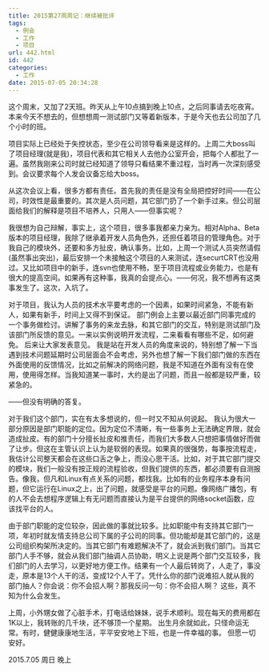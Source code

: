 ```yaml
---
title: 2015第27周周记：继续被批评
tags:
  - 例会
  - 工作
  - 项目
url: 442.html
id: 442
categories:
  - 工作
date: 2015-07-05 20:34:28
---
```


这个周末，又加了2天班。昨天从上午10点搞到晚上10点，之后同事请去吃夜宵。本来今天不想去的，但想想周一测试部门又等着新版本，于是今天也去公司加了几个小时的班。 

项目实际上已经处于失控状态，至少在公司领导看来是这样的。上周二大boss叫了项目经理(就是我)，项目代表和其它相关人去他办公室开会，把每个人都批了一遍。虽然我刚来公司时就已经知道了领导只看结果不重过程，当时再一次深刻感受到。会议要求每个人发会议备忘给大boss。 

从这次会议上看，很多方都有责任。首先我的责任是没有全局把控好时间——在公司，时效性是最重要的。其次是人员问题，其它部门扔了一个新手过来。但公司层面给我们的解释是项目不培养人，只用人——但事实呢？ 

我很想为自己辩解，事实上，这个项目，很多事我都亲力亲为。相对Alpha、Beta版本的项目经理，我除了继承着开发人员角色外，还担任着项目的管理角色。对于我自己的模块外，还要和多方扯皮，确认事务。比如，上周一个测试人员突然请假(虽然事出突出)，最后安排一个未接触这个项目的人来测试，连securtCRT也没用过。又比如项目中的新手，连svn也使用不畅，至于项目流程或业务能力，也是有很大的提高空间。如果再有这种事，我真的会提点心。——何况，我不想再有这类事发生了。这次，入坑了。

对于项目，我认为人员的技术水平要考虑的一个因素，如果时间紧急，不能有新人，如果有新手，时间上又得不到保证。 部门例会上主要以最近部门同事完成的一个事务做检讨。讲解了事务的来龙去脉，和其它部门的交互，特别是测试部门及该部门所反馈的意见。一来以实例说明开发流程，二来看看有哪些不足，如何避免。 后来让大家发表意见。 我是站在开发人员的角度来说的，特别想了解一下当遇到技术问题延期时公司层面会不会考虑，另外也想了解一下我们部门做的东西在外面使用的反馈情况，比如之前解决的网络问题，我是不知道在外面有没有在使用，使用得怎样。当我知道某一事时，大约是出了问题，而且一般都是较严重，较紧急的。 
 
——但没有明确的答复。 
 
对于我们这个部门，实在有太多想说的，但一时又不知从何说起。 我认为很大一部分原因是部门职能的定位。因为定位不清晰，有一些事务上无法确定界限，就会造成扯皮。有的部门十分擅长扯皮和推责任，而我们大多数人只想把事情做好而做了让步。但这在主管认识上认为是软弱的表现。如果真的很强势，每事按流程走，我估计公司整天都会在这些口舌之争上，而没心思干活。比如，对于其它部门提交的模块，我们一般没有按正规的流程验收，但我们提供的东西，都必须要有自测报告。像我，但凡和Linux有点关系的问题，都找我。比如有的业务程序本身有问题，但它运行在Linux之上，出了问题，就感受是平台的问题。像网络广播包，有的人不会去想程序逻辑上有无问题而直接认为是平台提供的网络socket函数，应该找平台的人。 

由于部门职能的定位较杂，因此做的事就比较多。比如职能中有支持其它部门一项，年初时就友情支持总公司下属的子公司的同事。但功能却是其它部门的，这是公司组织构架所决定的。当其它部门有难题解决不了，就会派到我们部门。当其它部门人手不够，就会从我们部门抽调人员协助，明义上说是两个部门交互较多，我们部门的人去学习，以更好地方便工作。结果有一个人最后转岗了，人走了，事没走，原本是13个人干的活，变成12个人干了。凭什么你的部门说难招人就从我的部门抽人？你会说：你不会招人啊？那我反问一句：你不会招人啊？ 这些，真不知为什么会发生。 

上周，小外甥女做了心脏手术，打电话给妹妹，说手术顺利。现在每天的费用都在1K以上，我转账的几千块，还不够顶一个星期。 出生月余就如此，只怪命运无常。有时，健健康康地生活，平平安安地上下班，也是一件幸福的事。 但愿一切安好。

2015.7.05 周日 晚上